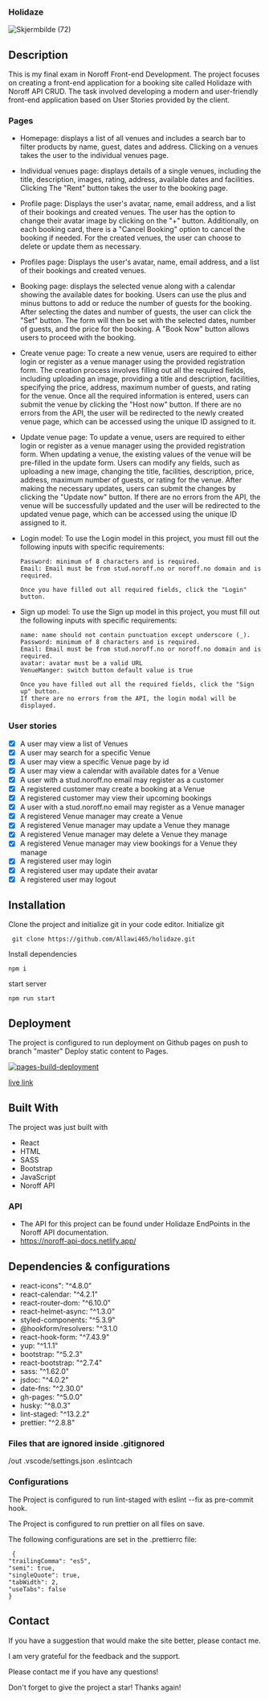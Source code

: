 ### Holidaze
 ![Skjermbilde (72)](https://github.com/Allawi465/js-framewokrs-ca/assets/91701833/4c0be16b-f34a-41ff-a266-e657341f652f)
 
 ## Description

This is my final exam in Noroff Front-end Development. The project focuses on creating a front-end application for a booking site called Holidaze with Noroff API CRUD. The task involved developing a modern and user-friendly front-end application based on User Stories provided by the client. 

### Pages

 - Homepage: displays a list of all venues and includes a search bar to filter products by name, guest, dates and address. Clicking on a venues takes the user to the individual venues page.
 
 - Individual venues page: displays details of a single venues, including the title, description, images, rating, address, available dates and facilities. Clicking The "Rent" button takes the user to the booking page.

- Profile page: Displays the user's avatar, name, email address, and a list of their bookings and created venues. The user has the option to change their avatar image by clicking on the "+" button. Additionally, on each booking card, there is a "Cancel Booking" option to cancel the booking if needed. For the created venues, the user can choose to delete or update them as necessary.

- Profiles page: Displays the user's avatar, name, email address, and a list of their bookings and created venues.
 
 - Booking page: displays the selected venue along with a calendar showing the available dates for booking. Users can use the plus and minus buttons to add or reduce the number of guests for the booking. After selecting the dates and number of guests, the user can click the "Set" button. The form will then be set with the selected dates, number of guests, and the price for the booking. A "Book Now" button allows users to proceed with the booking.

- Create venue page: To create a new venue, users are required to either login or register as a venue manager using the provided registration form. The creation process involves filling out all the required fields, including uploading an image, providing a title and description, facilities, specifying the price, address, maximum number of guests,  and rating for the venue. Once all the required information is entered, users can submit the venue by clicking the "Host now" button. If there are no errors from the API, the user will be redirected to the newly created venue page, which can be accessed using the unique ID assigned to it.

- Update venue page: To update a venue, users are required to either login or register as a venue manager using the provided registration form. When updating a venue, the existing values of the venue will be pre-filled in the update form. Users can modify any fields, such as uploading a new image, changing the title, facilities, description, price, address, maximum number of guests, or rating for the venue. After making the necessary updates, users can submit the changes by clicking the "Update now" button. If there are no errors from the API, the venue will be successfully updated and the user will be redirected to the updated venue page, which can be accessed using the unique ID assigned to it.

- Login model: To use the Login model in this project, you must fill out the following inputs with specific requirements:
   ```
   Password: minimum of 8 characters and is required.
   Email: Email must be from stud.noroff.no or noroff.no domain and is required.

   Once you have filled out all required fields, click the "Login" button.
   ```
 
- Sign up model: To use the Sign up model in this project, you must fill out the following inputs with specific requirements:
   ```
   name: name should not contain punctuation except underscore (_).
   Password: minimum of 8 characters and is required.
   Email: Email must be from stud.noroff.no or noroff.no domain and is required.
   avatar: avatar must be a valid URL
   VenueManger: switch button default value is true

   Once you have filled out all the required fields, click the "Sign up" button. 
   If there are no errors from the API, the login modal will be displayed.
   ```
   
### User stories
- [x] A user may view a list of Venues
- [x] A user may search for a specific Venue
- [x] A user may view a specific Venue page by id
- [x] A user may view a calendar with available dates for a Venue
- [x] A user with a stud.noroff.no email may register as a customer
- [x] A registered customer may create a booking at a Venue
- [x] A registered customer may view their upcoming bookings
- [x] A user with a stud.noroff.no email may register as a Venue manager
- [x] A registered Venue manager may create a Venue
- [x] A registered Venue manager may update a Venue they manage
- [x] A registered Venue manager may delete a Venue they manage
- [x] A registered Venue manager may view bookings for a Venue they manage
- [x] A registered user may login
- [x] A registered user may update their avatar
- [x] A registered user may logout
   
## Installation

Clone the project and initialize git in your code editor.
Initialize git
```
 git clone https://github.com/Allawi465/holidaze.git
```
Install dependencies
```
npm i
```
start server
```
npm run start
```

## Deployment

The project is configured to run deployment on Github pages on push to branch "master" Deploy static content to Pages.

[![pages-build-deployment](https://github.com/Allawi465/holidaze/actions/workflows/pages/pages-build-deployment/badge.svg?branch=gh-pages)](https://github.com/Allawi465/holidaze/actions/workflows/pages/pages-build-deployment)

[live link](https://allawi465.github.io/holidaze/)

## Built With

The project was just built with
- React
- HTML 
- SASS
- Bootstrap
- JavaScript
- Noroff API

### API
- The API for this project can be found under Holidaze EndPoints in the Noroff API documentation.
- https://noroff-api-docs.netlify.app/

## Dependencies & configurations
  - react-icons": "^4.8.0"
  - react-calendar: "^4.2.1"
  - react-router-dom: "^6.10.0"
  - react-helmet-async: "^1.3.0"
  - styled-components: "^5.3.9"
  - @hookform/resolvers: "^3.1.0
  - react-hook-form: "^7.43.9"
  - yup: "^1.1.1"
  - bootstrap: "^5.2.3"
  - react-bootstrap: "^2.7.4"
  - sass: "^1.62.0"
  - jsdoc: "^4.0.2"
  - date-fns: "^2.30.0"
  - gh-pages: "^5.0.0"
  - husky: "^8.0.3"
  - lint-staged: "^13.2.2"
  - prettier: "^2.8.8"
  
  ### Files that are ignored inside .gitignored

  /out
  .vscode/settings.json
  .eslintcach
   
  ### Configurations
  
  The Project is configured to run lint-staged with eslint --fix as pre-commit hook.
  
  The Project is configured to run prettier on all files on save.
  
 The following configurations are set in the .prettierrc file:
   ```
    {
   "trailingComma": "es5",
   "semi": true,
   "singleQuote": true,
   "tabWidth": 2,
   "useTabs": false
   }
   ```
   
## Contact

If you have a suggestion that would make the site better, please contact me.

I am very grateful for the feedback and the support. 

Please contact me if you have any questions!

Don't forget to give the project a star! Thanks again!
